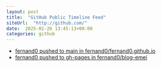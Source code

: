 ```yaml
---
layout: post
title:  "GitHub Public Timeline Feed"
siteUrl:  "http://github.com/"
date:  2025-01-26 13:45:13+00:00
categories: github
---
```

*  [fernand0 pushed to main in fernand0/fernand0.github.io](https://github.com/fernand0/fernand0.github.io/compare/df04d0d03f...d8a971db42)
*  [fernand0 pushed to gh-pages in fernand0/blog-emei](https://github.com/fernand0/blog-emei/compare/e205c2add6...1fe2c0bf10)
